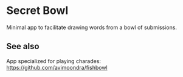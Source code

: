 # Secret Bowl

Minimal app to facilitate drawing words from a bowl of submissions.

## See also

App specialized for playing charades: https://github.com/avimoondra/fishbowl
